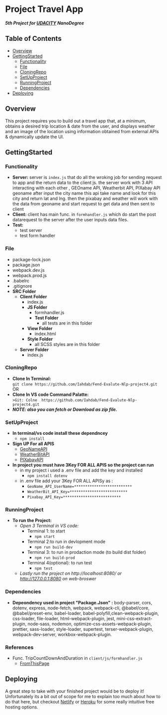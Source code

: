 # Project Travel App 
***5th Project for [UDACITY](UDACITY.com) NanoDegree*** 

## Table of Contents

- [Overview](#Overview)
- [GettingStarted](#GettingStarted)
   - [Functionality](#Functionality)
   - [File](#File)
   - [CloningRepo](#CloningRepo)
   - [SetUpProject](#SetUpProject)
   - [RunningProject](#RunningProject)
   - [Dependencies](#Dependencies)
- [Deploying](#Deploying)

## Overview

This project requires you to build out a travel app that, at a minimum, obtains a desired trip location & date from the user, and displays weather and an image of the location using information obtained from external APIs & dynamically update the UI.

## GettingStarted

  ### Functionality
  
   - **Server:**
     server is `index.js` that do all the wroking job for sending request to app and the return data to the client js.
     the server work with 3 API interacting with each other , GEOname API, Weatherbit API, PIXabay API 
     geoname after input the city name this api take name and look for this city and return lat and lng.
     then the pixabay and weather will work with the data from geoname and start request to get data and then sent to client
   - **Client:**
     client has  main func. in `formhandler.js` which do start the post datarequest to the server after the user inputs data files.
   - **Test:** 
     - test server 
     - test form handler
    
  ### File
   
   - package-lock.json
   - package.json
   - webpack.dev.js
   - webpack.prod.js
   - .babelrc
   - .gitignore
   - **SRC Folder**
     - **Client Folder**
       - index.js
       - **JS Folder**
         - formhandler.js
         - **Test Folder**
           - all tests are in this folder
       - **View Folder**
         - index.html
       - **Style Folder**
         - all SCSS styles are in this folder
     - **Server Folder**
       - index.js 
  
  ### CloningRepo
  
   - **Clone In Terminal:**\
    ```git clone https://github.com/Iahdab/Fend-Evalute-Nlp-project4.git```
     OR
   - **Clone In VS code Command Palatte:**\
    ```>Git: Colne  https://github.com/Iahdab/Fend-Evalute-Nlp-project4.git```
   - ***NOTE: also you can fetch or Download as zip file.***
  
  ### SetUpProject
  
   - **In terminal/vs code install these dependncey**
     - ``` npm install ```
   - **Sign UP For all APIS** 
     - [GeoNameAPI](http://www.geonames.org/)
     - [WeatherBitAPI](https://www.weatherbit.io/)
     - [PIXabayAPI](https://pixabay.com/api/docs/#)
   - **In project you must have 3Key FOR ALL APIS so the project can run**
     - in my project i used a .env file and add the key and installed  
         - ``` npm install dotenv ```
     - in .env file add your 3Key FOR ALL APISy as : 
         - ```GeoName_API_UserName=**************************```
         - ```WeatherBit_API_Key=**************************```
         - ```Pixabay_API_Key=**************************```
  
  ### RunningProject
  
  - **To run the Project:**
    - *Open 3 Terminal in VS code:*
      - Terminal 1: to start
        - ``` npm start ```
      - Terminal 2:to run in devlopment mode
        - ``` npm run build-dev ```
      - Terminal 3: to run in prodaction mode (to build dist folder)
        - ``` npm run build-prod ```
      - Terminal 4(optional): to run test
        - ``` npm test ```
    - *Lastly run the project on http://localhost:8080/ or http://127.0.0.1:8080 on web-broswer*
   
  ### Dependencies
   - **Depeondency used in project "Package.Json" :**
   body-parser, cors, dotenv, express, node-fetch, webpack, webpack-cli, @babel/core,  @babel/preset-env,
   babel-loader, babel-polyfill,clean-webpack-plugin, css-loader, file-loader, html-webpack-plugin,
   jest, mini-css-extract-plugin, node-sass, nodemon, optimize-css-assets-webpack-plugin, prettier,
   sass-loader, style-loader, supertest, terser-webpack-plugin, webpack-dev-server, workbox-webpack-plugin.
  
  ### References
  
  - Func. TripCountDownAndDuration in `client/js/formhandler.js`
    - [FromThisPage](https://stackoverflow.com/questions/542938/how-do-i-get-the-number-of-days-between-two-dates-in-javascript)
    
## Deploying
 
A great step to take with your finished project would be to deploy it! Unfortunately its a bit out of scope for me to explain too much about how to do that here, but checkout [Netlify](https://www.netlify.com/) or [Heroku](https://www.heroku.com/) for some really intuitive free hosting options.
